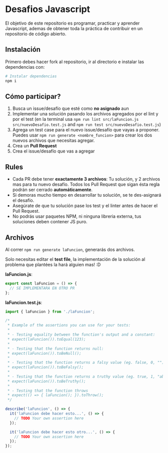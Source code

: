 # Desafios Javascript

El objetivo de este repositorio es programar, practicar y aprender Javascript, ademas de obtener toda la práctica de contribuir en un repositorio de código abierto.

## Instalación

Primero debes hacer fork al repositorio, ir al directorio e instalar las dependencias con:

```bash
# Instalar dependencias
npm i
```

## Cómo participar?

1. Busca un issue/desafío que esté como **no asignado** aun
2. Implementar una solución pasando los archivos agregados por el lint y por el test (en la terminal usa `npm run lint src/laFuncion.js src/nuevoDesafio.test.js` and `npm run test src/nuevoDesafio.test.js`)
3. Agrega un test case para el nuevo issue/desafío que vayas a proponer. Puedes usar `npm run generate <nombre_funcion>` para crear los dos nuevos archivos que necesitas agregar.
4. Crea un **Pull Request**
5. Crea el issue/desafío que vas a agregar

## Rules

- Cada PR debe tener **exactamente 3 archivos**: Tu solución, y 2 archivos mas para tu nuevo desafío. Todos los Pull Request que sigan ésta regla podrán ser cerrado **automáticamente**.
- Si demoras mucho tiempo en desarrollar tu solución, se te des-asignará el desafío.
- Asegúrate de que tu solución pase los test y el linter antes de hacer el Pull Request.
- No podrás usar paquetes NPM, ni ninguna libreria externa, tus soluciones deben contener JS puro.

## Archivos

Al correr `npm run generate laFuncion`, generarás dos archivos.

Solo necesitas editar el **test file**, la implementación de la solución al problema que plantées la hará alguien mas! :D

**laFuncion.js**:

```js
export const laFuncion = () => {
  // SE IMPLEMENTARA EN OTRO PR
};
```

**laFuncion.test.js**:

```js
import { laFuncion } from './laFuncion';

/*
 * Example of the assertions you can use for your tests:
 *
 * - Testing equality between the function's output and a constant:
 * expect(laFuncion()).toEqual(123);
 *
 * - Testing that the function returns null:
 * expect(laFuncion()).toBeNull();
 *
 * - Testing that the function returns a falsy value (eg. false, 0, "")
 * expect(laFuncion()).toBeFalsy();
 *
 * - Testing that the function returns a truthy value (eg. true, 1, "abc")
 * expect(laFuncion()).toBeTruthy();
 *
 * - Testing that the function throws
 * expect(() => { laFuncion(); }).toThrow();
 */

describe('laFuncion', () => {
  it('laFuncion debe hacer esto...', () => {
    // TODO Your own assertion here
  });

  it('laFuncion debe hacer esto otro...', () => {
    // TODO Your own assertion here
  });
});
```

